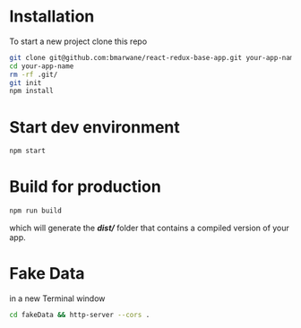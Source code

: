 # Installation

To start a new project clone this repo

```bash
git clone git@github.com:bmarwane/react-redux-base-app.git your-app-name
cd your-app-name
rm -rf .git/
git init
npm install
```

# Start dev environment

```bash
npm start
```

# Build for production
```bash
npm run build
```
which will generate the ***dist/*** folder that contains a compiled version of your app.


# Fake Data
in a new Terminal window
```bash
cd fakeData && http-server --cors .
```